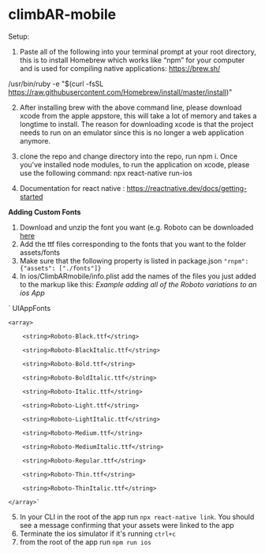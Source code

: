 # climbAR-mobile
Setup:

1. Paste all of the following into your terminal prompt at your root directory, this is to install Homebrew which works like “npm” for your computer and is used for compiling native applications:  https://brew.sh/

/usr/bin/ruby -e "$(curl -fsSL https://raw.githubusercontent.com/Homebrew/install/master/install)"


2. After installing brew with the above command line, please download xcode from the apple appstore, this will take a lot of memory and takes a longtime to install. The reason for downloading xcode is that the project needs to run on an emulator since this is no longer a web application anymore.

3. clone the repo and change directory into the repo, run npm i. Once you've installed node modules, to run the application on xcode, please use the following command: 
		npx react-native run-ios 

4. Documentation for react native : https://reactnative.dev/docs/getting-started


**Adding Custom Fonts**
1. Download and unzip the font you want (e.g. Roboto can be downloaded [here](https://fonts.google.com/specimen/Roboto?selection.family=Roboto)
2. Add the ttf files corresponding to the fonts that you want to the folder assets/fonts
3. Make sure that the following property is listed in package.json `"rnpm": {"assets": ["./fonts"]}`
4. In ios/ClimbARmobile/info.plist add the names of the files you just added to the markup like this:
	*Example adding all of the Roboto variations to an ios App*
	
`
<key>UIAppFonts</key>

	<array>
	
		<string>Roboto-Black.ttf</string>
		
		<string>Roboto-BlackItalic.ttf</string>
		
		<string>Roboto-Bold.ttf</string>
		
		<string>Roboto-BoldItalic.ttf</string>
		
		<string>Roboto-Italic.ttf</string>
		
		<string>Roboto-Light.ttf</string>
		
		<string>Roboto-LightItalic.ttf</string>
		
		<string>Roboto-Medium.ttf</string>
		
		<string>Roboto-MediumItalic.ttf</string>
		
		<string>Roboto-Regular.ttf</string>
		
		<string>Roboto-Thin.ttf</string>
		
		<string>Roboto-ThinItalic.ttf</string>
		
	</array>`
5. In your CLI in the root of the app run `npx react-native link`. You should see a message confirming that your assets were linked to the app
6. Terminate the ios simulator if it's running `ctrl+c`
7. from the root of the app run `npm run ios`


